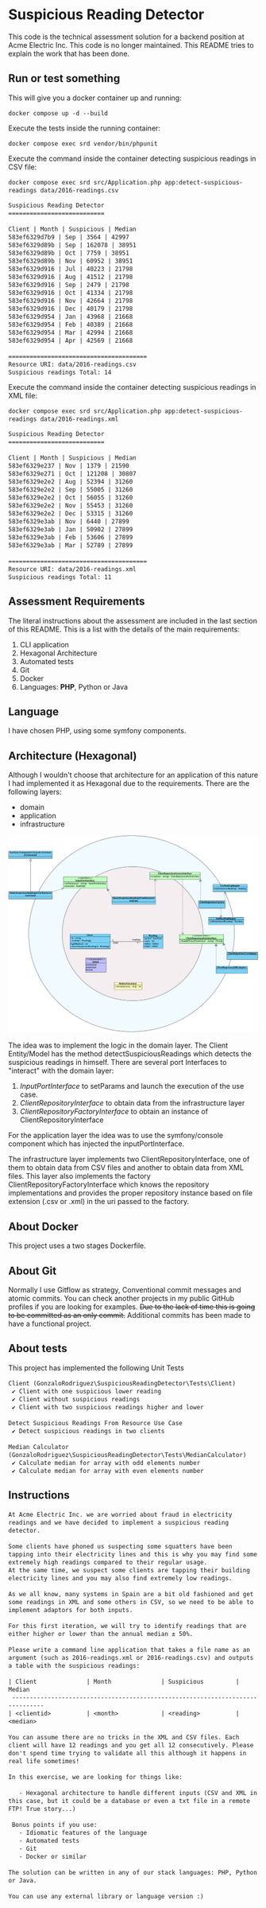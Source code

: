 # Suspicious Reading Detector

This code is the technical assessment solution for a backend position at Acme Electric Inc. This code is no longer maintained. 
This README tries to explain the work that has been done.

## Run or test something

This will give you a docker container up and running:
```
docker compose up -d --build
```

Execute the tests inside the running container:
```
docker compose exec srd vendor/bin/phpunit
```

Execute the command inside the container detecting suspicious readings in CSV file:
```
docker compose exec srd src/Application.php app:detect-suspicious-readings data/2016-readings.csv
```

```
Suspicious Reading Detector
===========================

Client | Month | Suspicious | Median
583ef6329d7b9 | Sep | 3564 | 42997
583ef6329d89b | Sep | 162078 | 38951
583ef6329d89b | Oct | 7759 | 38951
583ef6329d89b | Nov | 60952 | 38951
583ef6329d916 | Jul | 40223 | 21798
583ef6329d916 | Aug | 41512 | 21798
583ef6329d916 | Sep | 2479 | 21798
583ef6329d916 | Oct | 41334 | 21798
583ef6329d916 | Nov | 42664 | 21798
583ef6329d916 | Dec | 40179 | 21798
583ef6329d954 | Jan | 43968 | 21668
583ef6329d954 | Feb | 40389 | 21668
583ef6329d954 | Mar | 42994 | 21668
583ef6329d954 | Apr | 42569 | 21668

=======================================
Resource URI: data/2016-readings.csv
Suspicious readings Total: 14
```

Execute the command inside the container detecting suspicious readings in XML file:
```
docker compose exec srd src/Application.php app:detect-suspicious-readings data/2016-readings.xml
```

```
Suspicious Reading Detector
===========================

Client | Month | Suspicious | Median
583ef6329e237 | Nov | 1379 | 21590
583ef6329e271 | Oct | 121208 | 30807
583ef6329e2e2 | Aug | 52394 | 31260
583ef6329e2e2 | Sep | 55005 | 31260
583ef6329e2e2 | Oct | 56055 | 31260
583ef6329e2e2 | Nov | 55453 | 31260
583ef6329e2e2 | Dec | 53315 | 31260
583ef6329e3ab | Nov | 6440 | 27899
583ef6329e3ab | Jan | 50902 | 27899
583ef6329e3ab | Feb | 53606 | 27899
583ef6329e3ab | Mar | 52789 | 27899

=======================================
Resource URI: data/2016-readings.xml
Suspicious readings Total: 11
```

## Assessment Requirements

The literal instructions about the assessment are included in the last section of this README. This is a list with the 
details of the main requirements:

1. CLI application
2. Hexagonal Architecture
3. Automated tests
4. Git
5. Docker
6. Languages: **PHP**, Python or Java

## Language

I have chosen PHP, using some symfony components.

## Architecture (Hexagonal)

Although I wouldn't choose that architecture for an application of this nature I had implemented it as Hexagonal due 
to the requirements.
There are the following layers:

- domain
- application
- infrastructure

![Diagram](doc/img/diagram.png "Diagram")

The idea was to implement the logic in the domain layer. The Client Entity/Model has the method detectSuspiciousReadings 
which detects the suspicious readings in himself. There are several port Interfaces to "interact" with the domain layer:

1. *InputPortInterface* to setParams and launch the execution of the use case.
2. *ClientRepositoryInterface* to obtain data from the infrastructure layer
3. *ClientRepositoryFactoryInterface* to obtain an instance of ClientRepositoryInterface

For the application layer the idea was to use the symfony/console component which has 
injected the inputPortInterface.

The infrastructure layer implements two ClientRepositoryInterface, one of them to obtain data from CSV files and another 
to obtain data from XML files. This layer also implements the factory ClientRepositoryFactoryInterface which knows the 
repository implementations and provides the proper repository instance based on file extension (.csv or .xml) in the uri
passed to the factory.

## About Docker

This project uses a two stages Dockerfile.

## About Git

Normally I use Gitflow as strategy, Conventional commit messages and atomic commits. You can check another projects in 
my public GitHub profiles if you are looking for examples. ~~Due to the lack of time this is going to be committed as an 
only commit.~~ Additional commits has been made to have a functional project.

## About tests

This project has implemented the following Unit Tests

```
Client (GonzaloRodriguez\SuspiciousReadingDetector\Tests\Client)
 ✔ Client with one suspicious lower reading
 ✔ Client without suspicious readings
 ✔ Client with two suspicious readings higher and lower

Detect Suspicious Readings From Resource Use Case
 ✔ Detect suspicious readings in two clients

Median Calculator (GonzaloRodriguez\SuspiciousReadingDetector\Tests\MedianCalculator)
 ✔ Calculate median for array with odd elements number
 ✔ Calculate median for array with even elements number

```


## Instructions

```
At Acme Electric Inc. we are worried about fraud in electricity readings and we have decided to implement a suspicious reading detector. 

Some clients have phoned us suspecting some squatters have been tapping into their electricity lines and this is why you may find some extremely high readings compared to their regular usage.
At the same time, we suspect some clients are tapping their building electricity lines and you may also find extremely low readings.

As we all know, many systems in Spain are a bit old fashioned and get some readings in XML and some others in CSV, so we need to be able to implement adaptors for both inputs.

For this first iteration, we will try to identify readings that are either higher or lower than the annual median ± 50%.

Please write a command line application that takes a file name as an argument (such as 2016-readings.xml or 2016-readings.csv) and outputs a table with the suspicious readings:

| Client              | Month              | Suspicious         | Median
 -------------------------------------------------------------------------------
| <clientid>          | <month>            | <reading>          | <median>

You can assume there are no tricks in the XML and CSV files. Each client will have 12 readings and you get all 12 consecutively. Please don't spend time trying to validate all this although it happens in real life sometimes!

In this exercise, we are looking for things like:

   - Hexagonal architecture to handle different inputs (CSV and XML in this case, but it could be a database or even a txt file in a remote FTP! True story...)

 Bonus points if you use:
   - Idiomatic features of the language
   - Automated tests
   - Git
   - Docker or similar

The solution can be written in any of our stack languages: PHP, Python or Java.

You can use any external library or language version :)
```